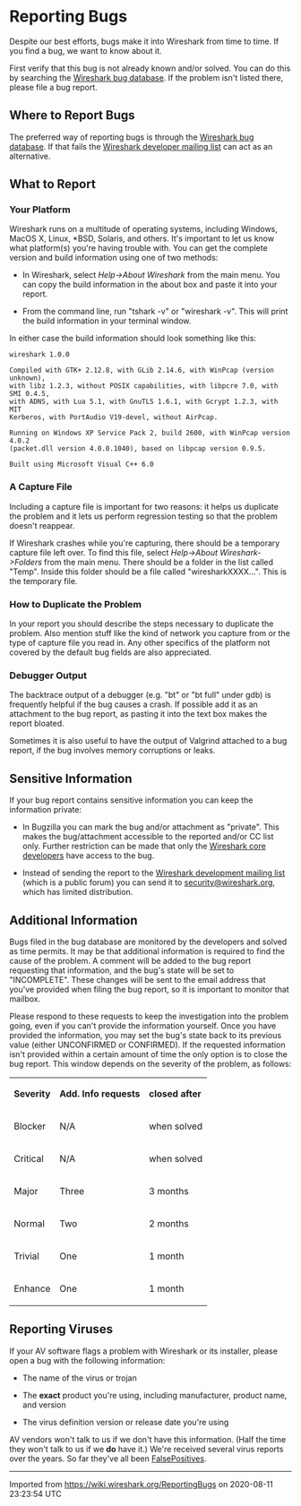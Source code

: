 # Reporting Bugs

Despite our best efforts, bugs make it into Wireshark from time to time. If you find a bug, we want to know about it.

First verify that this bug is not already known and/or solved. You can do this by searching the [Wireshark bug database](http://bugs.wireshark.org/). If the problem isn't listed there, please file a bug report.

## Where to Report Bugs

The preferred way of reporting bugs is through the [Wireshark bug database](https://bugs.wireshark.org/). If that fails the [Wireshark developer mailing list](https://www.wireshark.org/mailman/listinfo/wireshark-dev) can act as an alternative.

## What to Report

### Your Platform

Wireshark runs on a multitude of operating systems, including Windows, MacOS X, Linux, \*BSD, Solaris, and others. It's important to let us know what platform(s) you're having trouble with. You can get the complete version and build information using one of two methods:

  - In Wireshark, select *Help-\>About Wireshark* from the main menu. You can copy the build information in the about box and paste it into your report.

  - From the command line, run "tshark -v" or "wireshark -v". This will print the build information in your terminal window.

In either case the build information should look something like this:

    wireshark 1.0.0
    
    Compiled with GTK+ 2.12.8, with GLib 2.14.6, with WinPcap (version unknown),
    with libz 1.2.3, without POSIX capabilities, with libpcre 7.0, with SMI 0.4.5,
    with ADNS, with Lua 5.1, with GnuTLS 1.6.1, with Gcrypt 1.2.3, with MIT
    Kerberos, with PortAudio V19-devel, without AirPcap.
    
    Running on Windows XP Service Pack 2, build 2600, with WinPcap version 4.0.2
    (packet.dll version 4.0.0.1040), based on libpcap version 0.9.5.
    
    Built using Microsoft Visual C++ 6.0

### A Capture File

Including a capture file is important for two reasons: it helps us duplicate the problem and it lets us perform regression testing so that the problem doesn't reappear.

If Wireshark crashes while you're capturing, there should be a temporary capture file left over. To find this file, select *Help-\>About Wireshark-\>Folders* from the main menu. There should be a folder in the list called "Temp". Inside this folder should be a file called "wiresharkXXXX...". This is the temporary file.

### How to Duplicate the Problem

In your report you should describe the steps necessary to duplicate the problem. Also mention stuff like the kind of network you capture from or the type of capture file you read in. Any other specifics of the platform not covered by the default bug fields are also appreciated.

### Debugger Output

The backtrace output of a debugger (e.g. "bt" or "bt full" under gdb) is frequently helpful if the bug causes a crash. If possible add it as an attachment to the bug report, as pasting it into the text box makes the report bloated.

Sometimes it is also useful to have the output of Valgrind attached to a bug report, if the bug involves memory corruptions or leaks.

## Sensitive Information

If your bug report contains sensitive information you can keep the information private:

  - In Bugzilla you can mark the bug and/or attachment as "private". This makes the bug/attachment accessible to the reported and/or CC list only. Further restriction can be made that only the [Wireshark core developers](/Developers) have access to the bug.

  - Instead of sending the report to the [Wireshark development mailing list](https://www.wireshark.org/mailman/listinfo/wireshark-dev) (which is a public forum) you can send it to <security@wireshark.org>, which has limited distribution.

## Additional Information

Bugs filed in the bug database are monitored by the developers and solved as time permits. It may be that additional information is required to find the cause of the problem. A comment will be added to the bug report requesting that information, and the bug's state will be set to "INCOMPLETE". These changes will be sent to the email address that you've provided when filing the bug report, so it is important to monitor that mailbox.

Please respond to these requests to keep the investigation into the problem going, even if you can't provide the information yourself. Once you have provided the information, you may set the bug's state back to its previous value (either UNCONFIRMED or CONFIRMED). If the requested information isn't provided within a certain amount of time the only option is to close the bug report. This window depends on the severity of the problem, as follows:

<div>

<table>
<tbody>
<tr class="odd">
<td><p><strong>Severity</strong></p></td>
<td><p><strong>Add. Info requests</strong></p></td>
<td><p><strong>closed after</strong></p></td>
</tr>
<tr class="even">
<td><p>Blocker</p></td>
<td><p>N/A</p></td>
<td><p>when solved</p></td>
</tr>
<tr class="odd">
<td><p>Critical</p></td>
<td><p>N/A</p></td>
<td><p>when solved</p></td>
</tr>
<tr class="even">
<td><p>Major</p></td>
<td><p>Three</p></td>
<td><p>3 months</p></td>
</tr>
<tr class="odd">
<td><p>Normal</p></td>
<td><p>Two</p></td>
<td><p>2 months</p></td>
</tr>
<tr class="even">
<td><p>Trivial</p></td>
<td><p>One</p></td>
<td><p>1 month</p></td>
</tr>
<tr class="odd">
<td><p>Enhance</p></td>
<td><p>One</p></td>
<td><p>1 month</p></td>
</tr>
</tbody>
</table>

</div>

## Reporting Viruses

If your AV software flags a problem with Wireshark or its installer, please open a bug with the following information:

  - The name of the virus or trojan

  - The **exact** product you're using, including manufacturer, product name, and version

  - The virus definition version or release date you're using

AV vendors won't talk to us if we don't have this information. (Half the time they won't talk to us if we **do** have it.) We're received several virus reports over the years. So far they've all been [FalsePositives](/FalsePositives).

---

Imported from https://wiki.wireshark.org/ReportingBugs on 2020-08-11 23:23:54 UTC
